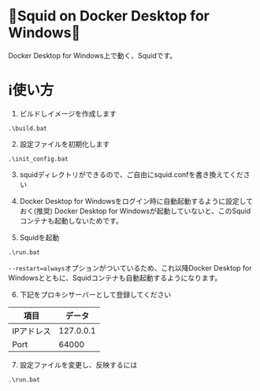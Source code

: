 # 🦑Squid on Docker Desktop for Windows🐋
Docker Desktop for Windows上で動く、Squidです。

# ℹ️使い方
1. ビルドしイメージを作成します
```
.\build.bat
```

2. 設定ファイルを初期化します
```
.\init_config.bat
```

3. squidディレクトリができるので、ご自由にsquid.confを書き換えてください

4. Docker Desktop for Windowsをログイン時に自動起動するように設定しておく(推奨)
Docker Desktop for Windowsが起動していないと、このSquidコンテナも起動しないためです。

5. Squidを起動
```
.\run.bat
```
`--restart=always`オプションがついているため、これ以降Docker Desktop for Windowsとともに、Squidコンテナも自動起動するようになります。

6. 下記をプロキシサーバーとして登録してください

|項目|データ|
|---|---|
|IPアドレス|127.0.0.1|
|Port|64000|

7. 設定ファイルを変更し、反映するには
```
.\run.bat
```

